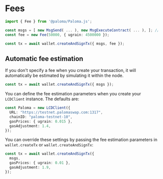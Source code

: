 # Fees

```ts
import { Fee } from '@paloma/Paloma.js';

const msgs = [ new MsgSend( ... ), new MsgExecuteContract( ... ), ]; // messages
const fee = new Fee(50000, { ugrain: 4500000 });

const tx = await wallet.createAndSignTx({ msgs, fee });
```

## Automatic fee estimation

If you don't specify a fee when you create your transaction, it will automatically be estimated by simulating it within the node.

```ts
const tx = await wallet.createAndSignTx({ msgs });
```

You can define the fee estimation parameters when you create your `LCDClient` instance. The defaults are:

```ts
const Paloma = new LCDClient({
  URL: "https://testnet.palomaswap.com:1317",
  chainID: "paloma-testnet-10",
  gasPrices: { ugrain: 0.015 },
  gasAdjustment: 1.4,
});
```

You can override these settings by passing the fee estimation parameters in `wallet.createTx` or `wallet.createAndSignTx`:

```ts
const tx = await wallet.createAndSignTx({
  msgs,
  gasPrices: { ugrain: 0.01 },
  gasAdjustment: 1.9,
});
```
